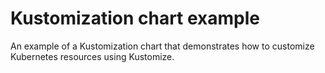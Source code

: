#  Kustomization chart example
An example of a Kustomization chart that demonstrates how to customize Kubernetes resources using Kustomize.


